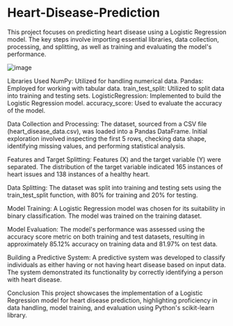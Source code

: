 # Heart-Disease-Prediction

This project focuses on predicting heart disease using a Logistic Regression model. The key steps involve importing essential libraries, data collection, processing, and splitting, as well as training and evaluating the model's performance.

![image](https://github.com/udaisharma99/Heart-Disease-Prediction/assets/138836370/94a173b4-f6ac-4f6c-ae77-918efb9444ab)

Libraries Used
NumPy: Utilized for handling numerical data.
Pandas: Employed for working with tabular data.
train_test_split: Utilized to split data into training and testing sets.
LogisticRegression: Implemented to build the Logistic Regression model.
accuracy_score: Used to evaluate the accuracy of the model.

Data Collection and Processing: The dataset, sourced from a CSV file (heart_disease_data.csv), was loaded into a Pandas DataFrame. Initial exploration involved inspecting the first 5 rows, checking data shape, identifying missing values, and performing statistical analysis.

Features and Target Splitting: Features (X) and the target variable (Y) were separated. The distribution of the target variable indicated 165 instances of heart issues and 138 instances of a healthy heart.

Data Splitting: The dataset was split into training and testing sets using the train_test_split function, with 80% for training and 20% for testing.

Model Training: A Logistic Regression model was chosen for its suitability in binary classification. The model was trained on the training dataset.

Model Evaluation: The model's performance was assessed using the accuracy score metric on both training and test datasets, resulting in approximately 85.12% accuracy on training data and 81.97% on test data.

Building a Predictive System: A predictive system was developed to classify individuals as either having or not having heart disease based on input data. The system demonstrated its functionality by correctly identifying a person with heart disease.

Conclusion
This project showcases the implementation of a Logistic Regression model for heart disease prediction, highlighting proficiency in data handling, model training, and evaluation using Python's scikit-learn library.
